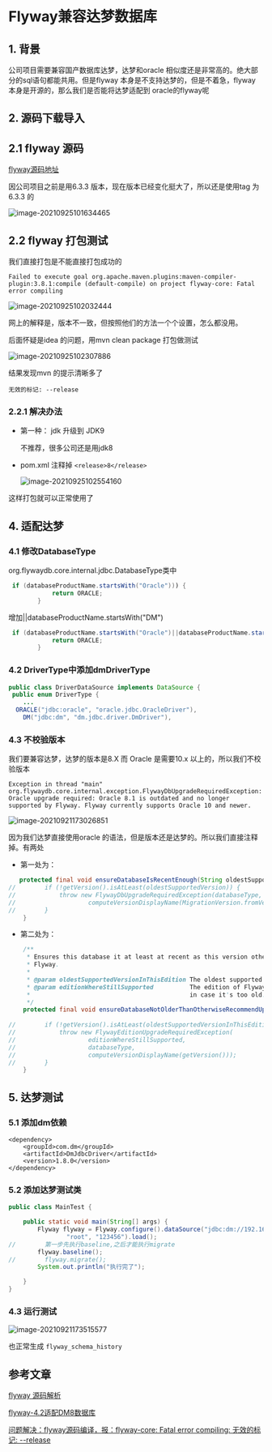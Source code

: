 # Flyway兼容达梦数据库


## 1. 背景

公司项目需要兼容国产数据库达梦，达梦和oracle 相似度还是非常高的。绝大部分的sql语句都能共用。但是flyway 本身是不支持达梦的，但是不着急，flyway 本身是开源的，那么我们是否能将达梦适配到 oracle的flyway呢

## 2. 源码下载导入

## 2.1 flyway 源码

[flyway源码地址](https://github.com/flyway/flyway)

因公司项目之前是用6.3.3 版本，现在版本已经变化挺大了，所以还是使用tag 为6.3.3 的

![image-20210925101634465](https://gitee.com/zszdevelop/blogimage/raw/master/image-20210925101634465.png)

## 2.2 flyway 打包测试

我们直接打包是不能直接打包成功的

```
Failed to execute goal org.apache.maven.plugins:maven-compiler-plugin:3.8.1:compile (default-compile) on project flyway-core: Fatal error compiling
```

![image-20210925102032444](https://gitee.com/zszdevelop/blogimage/raw/master/image-20210925102032444.png)

网上的解释是，版本不一致，但按照他们的方法一个个设置，怎么都没用。

后面怀疑是idea 的问题，用mvn clean package 打包做测试

![image-20210925102307886](https://gitee.com/zszdevelop/blogimage/raw/master/image-20210925102307886.png)

结果发现mvn 的提示清晰多了

```
无效的标记: --release 
```

### 2.2.1 解决办法

- 第一种： jdk 升级到 JDK9

  不推荐，很多公司还是用jdk8

- pom.xml 注释掉 `<release>8</release>`

  ![image-20210925102554160](https://gitee.com/zszdevelop/blogimage/raw/master/image-20210925102554160.png)

这样打包就可以正常使用了

## 4. 适配达梦

### 4.1 修改DatabaseType

org.flywaydb.core.internal.jdbc.DatabaseType类中

```java
 if (databaseProductName.startsWith("Oracle"))) {
            return ORACLE;
        }
```

增加||databaseProductName.startsWith("DM")

```java
 if (databaseProductName.startsWith("Oracle")||databaseProductName.startsWith("DM")) {
            return ORACLE;
        }
```



### 4.2 DriverType中添加dmDriverType

```java
public class DriverDataSource implements DataSource {
 public enum DriverType {
	... 
  ORACLE("jdbc:oracle", "oracle.jdbc.OracleDriver"),
	DM("jdbc:dm", "dm.jdbc.driver.DmDriver"),
```

### 4.3  不校验版本

我们要兼容达梦，达梦的版本是8.X 而 Oracle 是需要10.x 以上的，所以我们不校验版本

```
Exception in thread "main" org.flywaydb.core.internal.exception.FlywayDbUpgradeRequiredException: Oracle upgrade required: Oracle 8.1 is outdated and no longer supported by Flyway. Flyway currently supports Oracle 10 and newer.

```

![image-20210921173026851](https://gitee.com/zszdevelop/blogimage/raw/master/image-20210921173026851.png)

因为我们达梦直接使用oracle 的语法，但是版本还是达梦的。所以我们直接注释掉。有两处

- 第一处为：

```java
   protected final void ensureDatabaseIsRecentEnough(String oldestSupportedVersion) {
//        if (!getVersion().isAtLeast(oldestSupportedVersion)) {
//            throw new FlywayDbUpgradeRequiredException(databaseType, computeVersionDisplayName(getVersion()),
//                    computeVersionDisplayName(MigrationVersion.fromVersion(oldestSupportedVersion)));
//        }
    }
```

- 第二处为：

```java
    /**
     * Ensures this database it at least at recent as this version otherwise suggest upgrade to this higher edition of
     * Flyway.
     *
     * @param oldestSupportedVersionInThisEdition The oldest supported version of the database by this edition of Flyway.
     * @param editionWhereStillSupported          The edition of Flyway that still supports this version of the database,
     *                                            in case it's too old.
     */
    protected final void ensureDatabaseNotOlderThanOtherwiseRecommendUpgradeToFlywayEdition(String oldestSupportedVersionInThisEdition,
                                                                                            Edition editionWhereStillSupported) {
//        if (!getVersion().isAtLeast(oldestSupportedVersionInThisEdition)) {
//            throw new FlywayEditionUpgradeRequiredException(
//                    editionWhereStillSupported,
//                    databaseType,
//                    computeVersionDisplayName(getVersion()));
//        }
    }
```

## 5. 达梦测试

### 5.1 添加dm依赖

```pom
<dependency>
    <groupId>com.dm</groupId>
    <artifactId>DmJdbcDriver</artifactId>
    <version>1.8.0</version>
</dependency>
```

### 5.2 添加达梦测试类

```java
public class MainTest {

    public static void main(String[] args) {
        Flyway flyway = Flyway.configure().dataSource("jdbc:dm://192.168.0.1:5236",
                "root", "123456").load();
//        第一步先执行baseline,之后才能执行migrate
        flyway.baseline();
//        flyway.migrate();
        System.out.println("执行完了");

    }
}
```

### 4.3 运行测试

![image-20210921173515577](https://gitee.com/zszdevelop/blogimage/raw/master/image-20210921173515577.png)

也正常生成 `flyway_schema_history`

## 参考文章

[flyway 源码解析](https://blog.csdn.net/qq_32811865/article/details/105594256)

[flyway-4.2适配DM8数据库](https://blog.csdn.net/babyzhongheng/article/details/115176744)

[问题解决：flyway源码编译，报：flyway-core: Fatal error compiling: 无效的标记: --release](https://blog.csdn.net/u013084266/article/details/106542814)

